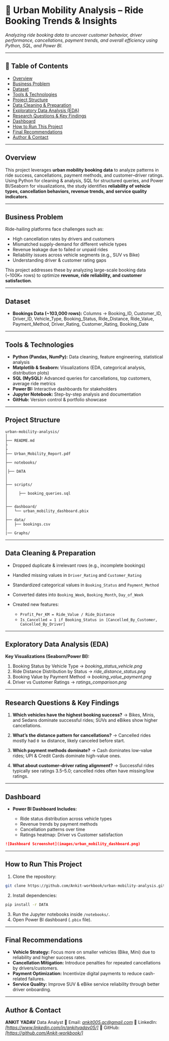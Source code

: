 

# 🚖 Urban Mobility Analysis – Ride Booking Trends & Insights

*Analyzing ride booking data to uncover customer behavior, driver performance, cancellations, payment trends, and overall efficiency using Python, SQL, and Power BI.*

---

## 📌 Table of Contents

* <a href="#overview">Overview</a>
* <a href="#business-problem">Business Problem</a>
* <a href="#dataset">Dataset</a>
* <a href="#tools--technologies">Tools & Technologies</a>
* <a href="#project-structure">Project Structure</a>
* <a href="#data-cleaning--preparation">Data Cleaning & Preparation</a>
* <a href="#exploratory-data-analysis-eda">Exploratory Data Analysis (EDA)</a>
* <a href="#research-questions--key-findings">Research Questions & Key Findings</a>
* <a href="#dashboard">Dashboard</a>
* <a href="#how-to-run-this-project">How to Run This Project</a>
* <a href="#final-recommendations">Final Recommendations</a>
* <a href="#author--contact">Author & Contact</a>

---

<h2><a class="anchor" id="overview"></a>Overview</h2>  

This project leverages **urban mobility booking data** to analyze patterns in ride success, cancellations, payment methods, and customer–driver ratings. Using Python for cleaning & analysis, SQL for structured queries, and Power BI/Seaborn for visualizations, the study identifies **reliability of vehicle types, cancellation behaviors, revenue trends, and service quality indicators**.

---

<h2><a class="anchor" id="business-problem"></a>Business Problem</h2>  

Ride-hailing platforms face challenges such as:

* High cancellation rates by drivers and customers
* Mismatched supply-demand for different vehicle types
* Revenue leakage due to failed or unpaid rides
* Reliability issues across vehicle segments (e.g., SUV vs Bike)
* Understanding driver & customer rating gaps

This project addresses these by analyzing large-scale booking data (\~100K+ rows) to optimize **revenue, ride reliability, and customer satisfaction**.

---

<h2><a class="anchor" id="dataset"></a>Dataset</h2>  

* **Bookings Data (\~103,000 rows):**
  Columns → Booking\_ID, Customer\_ID, Driver\_ID, Vehicle\_Type, Booking\_Status, Ride\_Distance, Ride\_Value, Payment\_Method, Driver\_Rating, Customer\_Rating, Booking\_Date

---

<h2><a class="anchor" id="tools--technologies"></a>Tools & Technologies</h2>  

* **Python (Pandas, NumPy):** Data cleaning, feature engineering, statistical analysis
* **Matplotlib & Seaborn:** Visualizations (EDA, categorical analysis, distribution plots)
* **SQL (MySQL):** Advanced queries for cancellations, top customers, average ride metrics
* **Power BI:** Interactive dashboards for stakeholders
* **Jupyter Notebook:** Step-by-step analysis and documentation
* **GitHub:** Version control & portfolio showcase

---

<h2><a class="anchor" id="project-structure"></a>Project Structure</h2>  

```
urban-mobility-analysis/
│
├── README.md
├
├
├── Urban_Mobility_Report.pdf
│
├── notebooks/                  
│   
│├── DATA  
│  
│
├── scripts/                    
│   
│     ├── booking_queries.sql
│   
│
├── dashboard/                  
│   └── urban_mobility_dashboard.pbix
│
├── data/                       
│   ├── bookings.csv
│   
|── Graphs/ 

```

---

<h2><a class="anchor" id="data-cleaning--preparation"></a>Data Cleaning & Preparation</h2>  

* Dropped duplicate & irrelevant rows (e.g., incomplete bookings)
* Handled missing values in `Driver_Rating` and `Customer_Rating`
* Standardized categorical values in `Booking_Status` and `Payment_Method`
* Converted dates into `Booking_Week`, `Booking_Month`, `Day_of_Week`
* Created new features:

  * `Profit_Per_KM = Ride_Value / Ride_Distance`
  * `Is_Cancelled = 1 if Booking_Status in [Cancelled_By_Customer, Cancelled_By_Driver]`

---

<h2><a class="anchor" id="exploratory-data-analysis-eda"></a>Exploratory Data Analysis (EDA)</h2>  

**Key Visualizations (Seaborn/Power BI):**

1. Booking Status by Vehicle Type → *booking\_status\_vehicle.png*
2. Ride Distance Distribution by Status → *ride\_distance\_status.png*
3. Booking Value by Payment Method → *booking\_value\_payment.png*
4. Driver vs Customer Ratings → *ratings\_comparison.png*

---

<h2><a class="anchor" id="research-questions--key-findings"></a>Research Questions & Key Findings</h2>  

1. **Which vehicles have the highest booking success?**
   → Bikes, Minis, and Sedans dominate successful rides; SUVs and eBikes show higher cancellations.

2. **What’s the distance pattern for cancellations?**
   → Cancelled rides mostly had `0 km` distance, likely canceled before start.

3. **Which payment methods dominate?**
   → Cash dominates low-value rides; UPI & Credit Cards dominate high-value ones.

4. **What about customer–driver rating alignment?**
   → Successful rides typically see ratings 3.5–5.0; cancelled rides often have missing/low ratings.

---

<h2><a class="anchor" id="dashboard"></a>Dashboard</h2>  

* **Power BI Dashboard Includes:**

  * Ride status distribution across vehicle types
  * Revenue trends by payment methods
  * Cancellation patterns over time
  * Ratings heatmap: Driver vs Customer satisfaction

```markdown
![Dashboard Screenshot](images/urban_mobility_dashboard.png)
```

---

<h2><a class="anchor" id="how-to-run-this-project"></a>How to Run This Project</h2>  

1. Clone the repository:

```bash
git clone https://github.com/Ankit-workbook/urban-mobility-analysis.git
```

2. Install dependencies:

```bash
pip install -r DATA
```

3. Run the Jupyter notebooks inside `/notebooks/`.
4. Open Power BI dashboard (`.pbix` file).

---

<h2><a class="anchor" id="final-recommendations"></a>Final Recommendations</h2>  

* **Vehicle Strategy:** Focus more on smaller vehicles (Bike, Mini) due to reliability and higher success rates.
* **Cancellation Mitigation:** Introduce penalties for repeated cancellations by drivers/customers.
* **Payment Optimization:** Incentivize digital payments to reduce cash-related failures.
* **Service Quality:** Improve SUV & eBike service reliability through better driver onboarding.

---

<h2><a class="anchor" id="author--contact"></a>Author & Contact</h2>  

**ANKIT YADAV**
Data Analyst
📧 Email: *[ankit005.ac@gmail.com](mailto:ankit005.ac@gmail.com)*
🔗 LinkedIn: *\[https://www.linkedin.com/in/ankityadav05/]*
🐙 GitHub: *\[https://github.com/Ankit-workbook/]*



